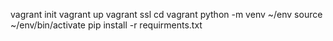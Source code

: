 vagrant init
vagrant up
vagrant ssl
cd vagrant
 python -m venv ~/env
source ~/env/bin/activate
pip install -r requirments.txt
